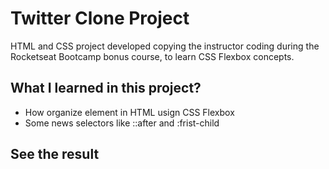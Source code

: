 # Twitter Clone Project
<p>HTML and CSS project developed copying the instructor coding during the Rocketseat Bootcamp bonus course, to learn CSS Flexbox concepts.</p>

## What I learned in this project?
<ul>
  <li>How organize element in HTML usign CSS Flexbox</li>
  <li>Some news selectors like ::after and :frist-child</li>
</ul>

## See the result
